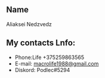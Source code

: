 ## Name

Aliaksei Nedzvedz

## My contacts Lnfo:

* Phone:Life +375259863565
* E-mail: macrolife1988@gmail.com
* Diskord: Podlec#5294

